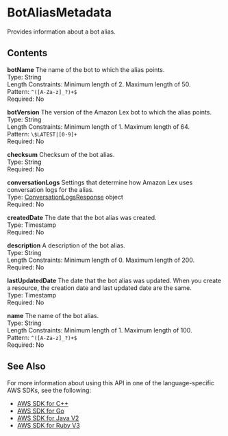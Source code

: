 # BotAliasMetadata<a name="API_BotAliasMetadata"></a>

Provides information about a bot alias\.

## Contents<a name="API_BotAliasMetadata_Contents"></a>

 **botName**   <a name="lex-Type-BotAliasMetadata-botName"></a>
The name of the bot to which the alias points\.  
Type: String  
Length Constraints: Minimum length of 2\. Maximum length of 50\.  
Pattern: `^([A-Za-z]_?)+$`   
Required: No

 **botVersion**   <a name="lex-Type-BotAliasMetadata-botVersion"></a>
The version of the Amazon Lex bot to which the alias points\.  
Type: String  
Length Constraints: Minimum length of 1\. Maximum length of 64\.  
Pattern: `\$LATEST|[0-9]+`   
Required: No

 **checksum**   <a name="lex-Type-BotAliasMetadata-checksum"></a>
Checksum of the bot alias\.  
Type: String  
Required: No

 **conversationLogs**   <a name="lex-Type-BotAliasMetadata-conversationLogs"></a>
Settings that determine how Amazon Lex uses conversation logs for the alias\.  
Type: [ConversationLogsResponse](API_ConversationLogsResponse.md) object  
Required: No

 **createdDate**   <a name="lex-Type-BotAliasMetadata-createdDate"></a>
The date that the bot alias was created\.  
Type: Timestamp  
Required: No

 **description**   <a name="lex-Type-BotAliasMetadata-description"></a>
A description of the bot alias\.  
Type: String  
Length Constraints: Minimum length of 0\. Maximum length of 200\.  
Required: No

 **lastUpdatedDate**   <a name="lex-Type-BotAliasMetadata-lastUpdatedDate"></a>
The date that the bot alias was updated\. When you create a resource, the creation date and last updated date are the same\.  
Type: Timestamp  
Required: No

 **name**   <a name="lex-Type-BotAliasMetadata-name"></a>
The name of the bot alias\.  
Type: String  
Length Constraints: Minimum length of 1\. Maximum length of 100\.  
Pattern: `^([A-Za-z]_?)+$`   
Required: No

## See Also<a name="API_BotAliasMetadata_SeeAlso"></a>

For more information about using this API in one of the language\-specific AWS SDKs, see the following:
+  [AWS SDK for C\+\+](https://docs.aws.amazon.com/goto/SdkForCpp/lex-models-2017-04-19/BotAliasMetadata) 
+  [AWS SDK for Go](https://docs.aws.amazon.com/goto/SdkForGoV1/lex-models-2017-04-19/BotAliasMetadata) 
+  [AWS SDK for Java V2](https://docs.aws.amazon.com/goto/SdkForJavaV2/lex-models-2017-04-19/BotAliasMetadata) 
+  [AWS SDK for Ruby V3](https://docs.aws.amazon.com/goto/SdkForRubyV3/lex-models-2017-04-19/BotAliasMetadata) 